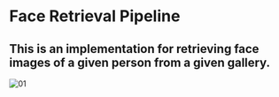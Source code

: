 # Face Retrieval Pipeline
## This is an implementation for retrieving face images of a given person from a given gallery.
![01](https://user-images.githubusercontent.com/79300456/148640446-68d5a4b1-c712-42e1-b15b-4777429f6489.png)
